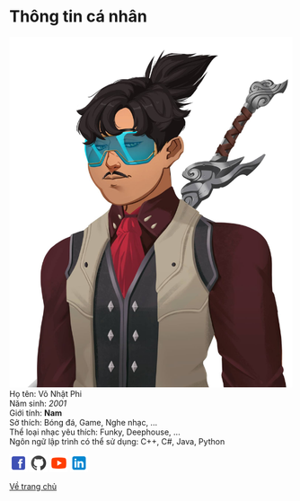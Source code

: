 # Thông tin cá nhân
![Image](/Pictures/MyAvatar.jpg)
<br> Họ tên: Võ Nhật Phi
<br> Năm sinh: _2001_
<br> Giới tính: **Nam**
<br> Sở thích: Bóng đá, Game, Nghe nhạc, ...
<br> Thể loại nhạc yêu thích: Funky, Deephouse, ...
<br> Ngôn ngữ lập trình có thể sử dụng: C++, C#, Java, Python

[![Facebook](/Pictures/icons8_facebook_32.png)](https://www.facebook.com/fi.fine.21/) 
[![Github](/Pictures/icons8_github_32.png)](https://github.com/newtc22222) 
[![Youtube](/Pictures/icons8_YouTube_32.png)](https://www.youtube.com/channel/UCLfFRTihY2az3rYCe9R0UDA) 
[![LinkedIn](/Pictures/icons8_linkedin_32.png)](https://www.linkedin.com/in/f1-fine-5005a821b/) 

[Về trang chủ](/index.md) <br>
